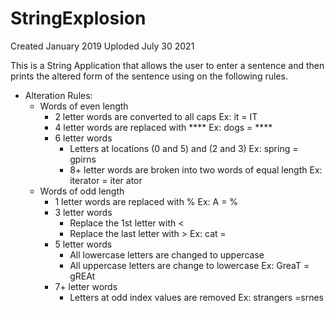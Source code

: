 # StringExplosion

Created January 2019
Uploded July 30 2021

This is a String Application that allows the user to enter a sentence and then prints the altered form of the sentence using on the following rules.

- Alteration Rules:
   - Words of even length
     - 2 letter words are converted to all caps 
            Ex: it = IT
     - 4 letter words are replaced with **** 
            Ex: dogs = ****
     - 6 letter words
         - Letters at locations (0 and 5) and (2 and 3)
            Ex: spring = gpirns
         - 8+ letter words are broken into two words of equal length
            Ex: iterator = iter ator
  - Words of odd length
    - 1 letter words are replaced with %
            Ex: A = % 
    - 3 letter words
        - Replace the 1st letter with <
        - Replace the last letter with >
            Ex: cat = <a>
    -  5 letter words
        - All lowercase letters are changed to uppercase 
        - All uppercase letters are change to lowercase
            Ex: GreaT = gREAt
    - 7+ letter words
        - Letters at odd index values are removed
            Ex: strangers =srnes

